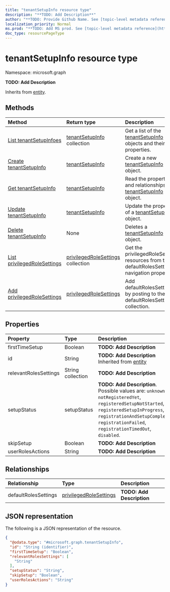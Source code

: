 ```yaml
---
title: "tenantSetupInfo resource type"
description: "**TODO: Add Description**"
author: "**TODO: Provide Github Name. See [topic-level metadata reference](https://msgo.azurewebsites.net/add/document/guidelines/metadata.html#topic-level-metadata)**"
localization_priority: Normal
ms.prod: "**TODO: Add MS prod. See [topic-level metadata reference](https://msgo.azurewebsites.net/add/document/guidelines/metadata.html#topic-level-metadata)**"
doc_type: resourcePageType
---
```


# tenantSetupInfo resource type

Namespace: microsoft.graph



**TODO: Add Description**


Inherits from [entity](../resources/entity.md).

## Methods
|Method|Return type|Description|
|:---|:---|:---|
|[List tenantSetupInfoes](../api/tenantsetupinfo-list.md)|[tenantSetupInfo](../resources/tenantsetupinfo.md) collection|Get a list of the [tenantSetupInfo](../resources/tenantsetupinfo.md) objects and their properties.|
|[Create tenantSetupInfo](../api/tenantsetupinfo-create.md)|[tenantSetupInfo](../resources/tenantsetupinfo.md)|Create a new [tenantSetupInfo](../resources/tenantsetupinfo.md) object.|
|[Get tenantSetupInfo](../api/tenantsetupinfo-get.md)|[tenantSetupInfo](../resources/tenantsetupinfo.md)|Read the properties and relationships of a [tenantSetupInfo](../resources/tenantsetupinfo.md) object.|
|[Update tenantSetupInfo](../api/tenantsetupinfo-update.md)|[tenantSetupInfo](../resources/tenantsetupinfo.md)|Update the properties of a [tenantSetupInfo](../resources/tenantsetupinfo.md) object.|
|[Delete tenantSetupInfo](../api/tenantsetupinfo-delete.md)|None|Deletes a [tenantSetupInfo](../resources/tenantsetupinfo.md) object.|
|[List privilegedRoleSettings](../api/tenantsetupinfo-list-defaultrolessettings.md)|[privilegedRoleSettings](../resources/privilegedrolesettings.md) collection|Get the privilegedRoleSettings resources from the defaultRolesSettings navigation property.|
|[Add privilegedRoleSettings](../api/tenantsetupinfo-post-defaultrolessettings.md)|[privilegedRoleSettings](../resources/privilegedrolesettings.md)|Add defaultRolesSettings by posting to the defaultRolesSettings collection.|

## Properties
|Property|Type|Description|
|:---|:---|:---|
|firstTimeSetup|Boolean|**TODO: Add Description**|
|id|String|**TODO: Add Description** Inherited from [entity](../resources/entity.md)|
|relevantRolesSettings|String collection|**TODO: Add Description**|
|setupStatus|setupStatus|**TODO: Add Description**. Possible values are: `unknown`, `notRegisteredYet`, `registeredSetupNotStarted`, `registeredSetupInProgress`, `registrationAndSetupCompleted`, `registrationFailed`, `registrationTimedOut`, `disabled`.|
|skipSetup|Boolean|**TODO: Add Description**|
|userRolesActions|String|**TODO: Add Description**|

## Relationships
|Relationship|Type|Description|
|:---|:---|:---|
|defaultRolesSettings|[privilegedRoleSettings](../resources/privilegedrolesettings.md)|**TODO: Add Description**|

## JSON representation
The following is a JSON representation of the resource.
<!-- {
  "blockType": "resource",
  "keyProperty": "id",
  "@odata.type": "microsoft.graph.tenantSetupInfo",
  "baseType": "microsoft.graph.entity",
  "openType": false
}
-->
``` json
{
  "@odata.type": "#microsoft.graph.tenantSetupInfo",
  "id": "String (identifier)",
  "firstTimeSetup": "Boolean",
  "relevantRolesSettings": [
    "String"
  ],
  "setupStatus": "String",
  "skipSetup": "Boolean",
  "userRolesActions": "String"
}
```

